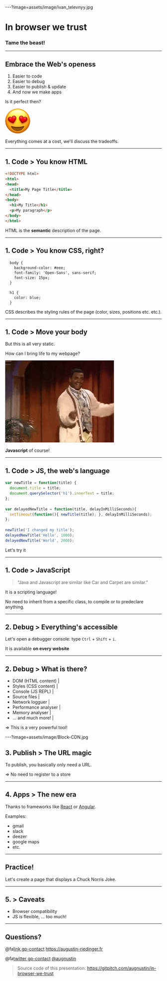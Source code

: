 ---?image=assets/image/ivan_televnyy.jpg

# In browser we trust

### Tame the beast!

---

## Embrace the Web's openess

1. Easier to code
2. Easier to debug
3. Easier to publish & update
4. And now we make apps

Is it perfect then?

![](assets/image/smiling-face-with-heart-eyes.png)

Everything comes at a cost, we'll discuss the tradeoffs.

---

## 1. Code > You know HTML

```html
<!DOCTYPE html>
<html>
<head>
  <title>My Page Title</title>
</head>
<body>
  <h1>My Title</h1>
  <p>My paragraph</p>
</body>
</html>
```

HTML is the **semantic** description of the page.

---

## 1. Code > You know CSS, right?

```
  body {
    background-color: #eee;
    font-family: 'Open-Sans', sans-serif;
    font-size: 15px;
  }

  h1 {
    color: blue;
  }
```

CSS describes the styling rules of the page (color, sizes, positions etc. etc.).

---

## 1. Code > Move your body

But this is all very static.

How can I bring life to my webpage?

![](assets/image/giphy.gif)

<div class="fragment">
<strong>Javascript</strong> of course!
</div>

---

## 1. Code > JS, the web's language


```javascript
var newTitle = function(title) {
  document.title = title;
  document.querySelector('h1').innerText = title;
};

var delayedNewTitle = function(title, delayInMilliSeconds){
  setTimeout(function(){ newTitle(title); }, delayInMilliSeconds);
};

newTitle('I changed my title');
delayedNewTitle('Hello', 1000);
delayedNewTitle('World', 2000);

```

Let's try it

---

## 1. Code > Java**Script**

> "Java and Javascript are similar like Car and Carpet are similar."

It is a scripting language!

No need to inherit from a specific class, to compile or to predeclare anything.

---

## 2. Debug > Everything's accessible

Let's open a debugger console: type `Ctrl` + `Shift` + `i`.

It is available **on every website**

---

## 2. Debug > What is there?

- DOM (HTML content) |
- Styles (CSS content) |
- Console (JS REPL) |
- Source files |
- Network logguer |
- Performance analyser |
- Memory analyser |
- ... and much more! |

<p class="fragment">=> This is a very powerful tool!</p>

---?image=assets/image/Block-CDN.jpg

<div class="inverted-colors">
  <h2>3. Publish > The URL magic</h2>

  <p>To publish, you basically only need a URL.</p>

  <p>=> No need to register to a store</p>
</div>

---

## 4. Apps > The new era

Thanks to frameworks like [React](https://reactjs.org/) or [Angular](https://angularjs.org/).

Examples:
- gmail
- slack
- deezer
- google maps
- etc.

---

## Practice!

Let's create a page that displays a Chuck Norris Joke.

---

## 5. > Caveats

- Browser compatibility
- JS is flexible, ... too much!

---

## Questions?

@fa[link gp-contact]() https://augustin-riedinger.fr

@fa[twitter gp-contact]() [@augnustin](https://twitter.com/Augnustin)

> Source code of this presentation: https://gitpitch.com/augnustin/in-browser-we-trust